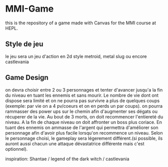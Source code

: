 # MMI-Game
this is the repository of a game made with Canvas for the MMI course at HEPL.

## Style de jeu
le jeu sera un jeu d'action en 2d style metroid, metal slug ou encore castlevania

## Game Design
on devra choisir entre 2 ou 3 personnages et tenter d'avancer jusqu'a la fin du niveau en tuant les ennemis et sans mourir. Le nombre de vie dont ont dispose sera limité et on ne pourra pas survivre a plus de quelques coups (exemple: par vie on a 4 pv/coeurs et on en perds un par coups).
on pourra rammasser des power ups sur le chemin afin d'augmenter ses dégats ou récuperer de la vie. Au bout de 3 morts, on doit recommencer l'entiereté du niveau. A la fin de chaque niveau on doit affronter un boss plus coriace.
En tuant des ennemis on ammasse de l'argent qui permettra d'améliorer son personnage afin d'avoir plus facile lorsqu'on recommence un niveau.
Selon le personnage choisi, le gameplay sera légerement différent.(si possible, ils auront aussi chacun une attaque dévastatrice différente mais c'est optionnel).

inspiration: Shantae / legend of the dark witch / castlevania
